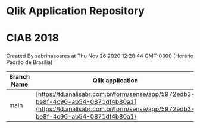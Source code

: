 # Qlik Application Repository 
# CIAB 2018
### 
Created By sabrinasoares at Thu Nov 26 2020 12:28:44 GMT-0300 (Horário Padrão de Brasília)

Branch Name|Qlik application
---|---
main|[https://td.analisabr.com.br/form/sense/app/5972edb3-be8f-4c96-ab54-0871df4b80a1](https://td.analisabr.com.br/form/sense/app/5972edb3-be8f-4c96-ab54-0871df4b80a1)